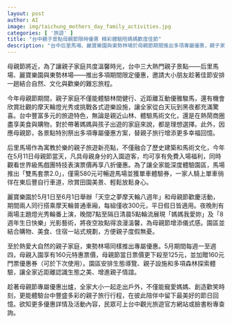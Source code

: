```yaml
---
layout: post
author: AI
image: img/taichung_mothers_day_family_activities.jpg
categories: [ '旅遊' ]
title: "台中親子景點母親節限時優惠 精彩體驗陪媽媽歡度佳節"
description: "台中后里馬場、麗寶樂園與東勢林場於母親節期間推出多項專屬優惠，親子家庭可享免費入場、低價搭乘摩天輪及生態探索活動，邀請全家出遊體驗自然、文化與樂園的多元魅力，創造難忘的節日回憶。"
---
```

母親節將近，為了讓親子家庭共度溫馨時光，台中三大熱門親子景點——后里馬場、麗寶樂園與東勢林場——推出多項期間限定優惠，邀請大小朋友趁著佳節安排一趟結合自然、文化與歡樂的難忘旅程。

今年母親節期間，親子家庭不僅能體驗林間健行、近距離互動優雅駿馬，還有機會欣賞壯觀的摩天輪燈光秀或挑戰各式遊樂設施，讓全家從白天玩到黑夜都充滿驚喜。台中豐富多元的旅遊特色，無論是親近山林、體驗馬術文化，還是在熱鬧商圈盡享美食與購物，對於帶著媽媽與孩子出遊的家庭來說，都是理想選擇。此外，因應母親節，各景點特別祭出多項專屬優惠方案，替親子旅行增添更多幸福回憶。

后里馬場作為寓教於樂的親子旅遊新亮點，不僅融合了歷史建築和馬術文化，今年在5月11日母親節當天，凡具母親身分的入園遊客，均可享有免費入場福利，同時觀看世界級馬戲團特技表演票價再享八折優惠。為了讓全家能深度體驗園區，馬場推出「雙馬套票2.0」，僅需580元可暢遊馬場並獲單車體驗券，一家人騎上單車徜徉在東后豐自行車道，欣賞田園美景、輕鬆放鬆身心。

麗寶樂園於5月1日至6月1日舉辦「天空之夢摩天輪八週年」和母親節歡慶活動，期間兩人同行搭乘摩天輪普通車廂，每組僅收300元，平日假日皆適用。夜晚則有兩場主題燈光秀輪番上演，晚間7點至隔日清晨5點輪流展現「媽媽我愛妳」及「8週年生日快樂」光影藝術，將夜空妝點得浪漫溫馨，為母親節增添儀式感。園區並結合購物、美食、住宿一站式規劃，方便親子度假無憂。

至於熱愛大自然的親子家庭，東勢林場同樣推出專屬優惠。5月期間每週一至週四，母親入園享有160元特惠票價，母親節當日票價更下殺至125元，並加贈160元門票優惠券（可於下次使用）。園區安排生態導覽、親子設施和多項森林探索體驗，讓全家近距離認識生態之美、增進親子情誼。

趁著母親節專屬優惠出爐，全家大小一起走出戶外，不僅能寵愛媽媽、創造歡笑時刻，更能體驗台中豐盛多彩的親子旅行行程，在彼此陪伴中留下最美好的節日回憶。欲知更多優惠詳情及活動內容，民眾可上台中觀光旅遊官方網站或臉書粉專查詢。